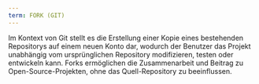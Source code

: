 ```yaml
---
term: FORK (GIT)
---
```


Im Kontext von Git stellt es die Erstellung einer Kopie eines bestehenden Repositorys auf einem neuen Konto dar, wodurch der Benutzer das Projekt unabhängig vom ursprünglichen Repository modifizieren, testen oder entwickeln kann. Forks ermöglichen die Zusammenarbeit und Beitrag zu Open-Source-Projekten, ohne das Quell-Repository zu beeinflussen.